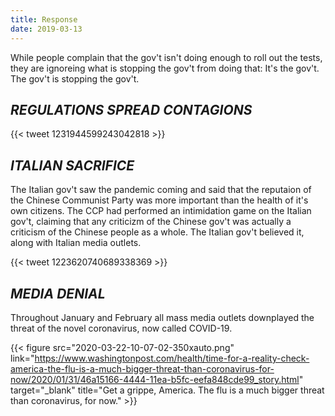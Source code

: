 ```yaml
---
title: Response
date: 2019-03-13
---
```


<div class="col-xs-12 row">

While people complain that the gov't isn't doing enough to roll out the tests, they are ignoreing what is stopping the gov't from doing that: It's the gov't. The gov't is stopping the gov't.


<div class="col-xs-4">

<h2><i>REGULATIONS SPREAD CONTAGIONS</i></h2>

{{< tweet 1231944599243042818 >}}

</div>

<div class="col-xs-4">

<h2><i>ITALIAN SACRIFICE</i></h2>

The Italian gov't saw the pandemic coming and said that the reputaion of the Chinese Communist Party was more important than the health of it's own citizens. The CCP had performed an intimidation game on the Italian gov't, claiming that any criticizm of the Chinese gov't was actually a criticism of the Chinese people as a whole. The Italian gov't believed it, along with Italian media outlets.

{{< tweet 1223620740689338369 >}}

</div>

<div class="col-xs-4">

<h2><i>MEDIA DENIAL</i></h2>

Throughout January and February all mass media outlets downplayed the threat of the novel coronavirus, now called COVID-19.

{{< figure src="2020-03-22-10-07-02-350xauto.png" link="https://www.washingtonpost.com/health/time-for-a-reality-check-america-the-flu-is-a-much-bigger-threat-than-coronavirus-for-now/2020/01/31/46a15166-4444-11ea-b5fc-eefa848cde99_story.html" target="_blank" title="Get a grippe, America. The flu is a much bigger threat than coronavirus, for now." >}}

</div>

</div>
